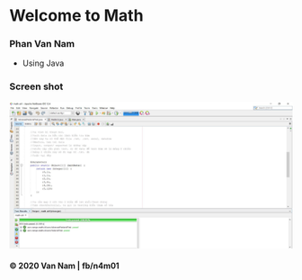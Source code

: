 # Welcome to Math

### Phan Van Nam
* Using Java

### Screen shot

![JUnit with TDD](https://github.com/pvnamm10/math-util/blob/main/images/math-util-intro.JPG)

#### © 2020 Van Nam | fb/n4m01
